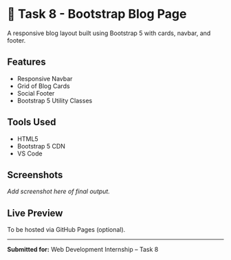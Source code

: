 # 📰 Task 8 - Bootstrap Blog Page

A responsive blog layout built using Bootstrap 5 with cards, navbar, and footer.

## Features

- Responsive Navbar
- Grid of Blog Cards
- Social Footer
- Bootstrap 5 Utility Classes

## Tools Used

- HTML5
- Bootstrap 5 CDN
- VS Code

## Screenshots

_Add screenshot here of final output._

## Live Preview

To be hosted via GitHub Pages (optional).

---

**Submitted for:** Web Development Internship – Task 8
